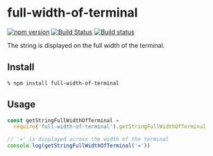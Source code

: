 # full-width-of-terminal

[![npm version](https://badge.fury.io/js/full-width-of-terminal.svg)](https://badge.fury.io/js/full-width-of-terminal)
[![Build Status](https://travis-ci.org/abetomo/full-width-of-terminal.svg?branch=master)](https://travis-ci.org/abetomo/full-width-of-terminal)
[![Build status](https://ci.appveyor.com/api/projects/status/8x51mi482ioju39x/branch/master?svg=true)](https://ci.appveyor.com/project/abetomo/full-width-of-terminal/branch/master)

The string is displayed on the full width of the terminal.

## Install
```
% npm install full-width-of-terminal
```

## Usage
```javascript
const getStringFullWidthOfTerminal =
  require('full-width-of-terminal').getStringFullWidthOfTerminal

// '=' is displayed across the width of the terminal
console.log(getStringFullWidthOfTerminal('='))
```
